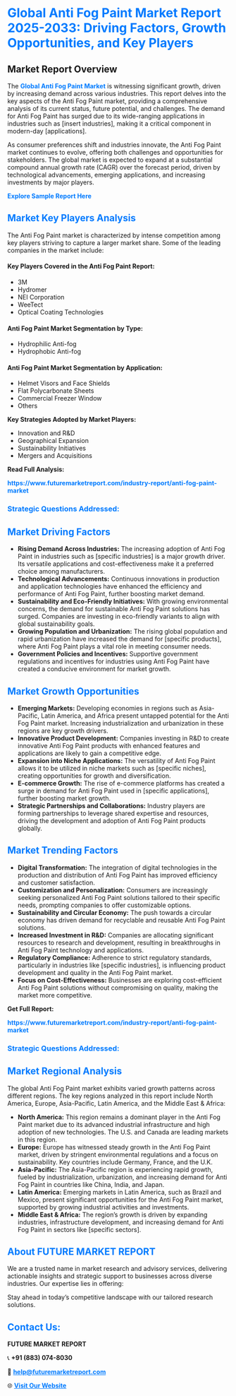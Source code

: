 <h1 style="color: #007BFF;">Global Anti Fog Paint Market Report 2025-2033: Driving Factors, Growth Opportunities, and Key Players</h1>

<section id="overview">
<h2>Market Report Overview</h2>
<p>The <a href="https://www.futuremarketreport.com/industry-report/anti-fog-paint-market" style="color: #007BFF; text-decoration: none;"><strong>Global Anti Fog Paint Market</strong></a> is witnessing significant growth, driven by increasing demand across various industries. This report delves into the key aspects of the Anti Fog Paint market, providing a comprehensive analysis of its current status, future potential, and challenges. The demand for Anti Fog Paint has surged due to its wide-ranging applications in industries such as [insert industries], making it a critical component in modern-day [applications].</p>
<p>As consumer preferences shift and industries innovate, the Anti Fog Paint market continues to evolve, offering both challenges and opportunities for stakeholders. The global market is expected to expand at a substantial compound annual growth rate (CAGR) over the forecast period, driven by technological advancements, emerging applications, and increasing investments by major players.</p>
</section>

<section id="overview">
<p><a href="https://www.futuremarketreport.com/request-sample/reportId=40390" style="color: #007BFF; text-decoration: none;"><strong>Explore Sample Report Here</strong></a></p>
</section>

<section id="key-players">
<h2 style="color: #007BFF;">Market Key Players Analysis</h2>
<p>The Anti Fog Paint market is characterized by intense competition among key players striving to capture a larger market share. Some of the leading companies in the market include:</p>
<h4>Key Players Covered in the Anti Fog Paint Report:</h4>
<ul><li>3M</li><li>Hydromer</li><li>NEI Corporation</li><li>WeeTect</li><li>Optical Coating Technologies</li></ul>
<h4>Anti Fog Paint Market Segmentation by Type:</h4>
<ul><li>Hydrophilic Anti-fog</li><li>Hydrophobic Anti-fog</li></ul>

<h4>Anti Fog Paint Market Segmentation by Application:</h4>
<ul><li>Helmet Visors and Face Shields</li><li>Flat Polycarbonate Sheets</li><li>Commercial Freezer Window</li><li>Others</li></ul>
<p><strong>Key Strategies Adopted by Market Players:</strong></p>
<ul>
<li>Innovation and R&D</li>
<li>Geographical Expansion</li>
<li>Sustainability Initiatives</li>
<li>Mergers and Acquisitions</li>
</ul>
</section>

<section>
<p><strong>Read Full Analysis: </strong></p><a href="https://www.futuremarketreport.com/industry-report/anti-fog-paint-market" style="color: #007BFF; text-decoration: none;"><strong>https://www.futuremarketreport.com/industry-report/anti-fog-paint-market</strong></a>
<h3 style="color: #007BFF;">Strategic Questions Addressed:</h3>
</section>

<section id="driving-factors">
<h2 style="color: #007BFF;">Market Driving Factors</h2>
<ul>
<li><strong>Rising Demand Across Industries:</strong> The increasing adoption of Anti Fog Paint in industries such as [specific industries] is a major growth driver. Its versatile applications and cost-effectiveness make it a preferred choice among manufacturers.</li>
<li><strong>Technological Advancements:</strong> Continuous innovations in production and application technologies have enhanced the efficiency and performance of Anti Fog Paint, further boosting market demand.</li>
<li><strong>Sustainability and Eco-Friendly Initiatives:</strong> With growing environmental concerns, the demand for sustainable Anti Fog Paint solutions has surged. Companies are investing in eco-friendly variants to align with global sustainability goals.</li>
<li><strong>Growing Population and Urbanization:</strong> The rising global population and rapid urbanization have increased the demand for [specific products], where Anti Fog Paint plays a vital role in meeting consumer needs.</li>
<li><strong>Government Policies and Incentives:</strong> Supportive government regulations and incentives for industries using Anti Fog Paint have created a conducive environment for market growth.</li>
</ul>
</section>

<section id="growth-opportunities">
<h2 style="color: #007BFF;">Market Growth Opportunities</h2>
<ul>
<li><strong>Emerging Markets:</strong> Developing economies in regions such as Asia-Pacific, Latin America, and Africa present untapped potential for the Anti Fog Paint market. Increasing industrialization and urbanization in these regions are key growth drivers.</li>
<li><strong>Innovative Product Development:</strong> Companies investing in R&D to create innovative Anti Fog Paint products with enhanced features and applications are likely to gain a competitive edge.</li>
<li><strong>Expansion into Niche Applications:</strong> The versatility of Anti Fog Paint allows it to be utilized in niche markets such as [specific niches], creating opportunities for growth and diversification.</li>
<li><strong>E-commerce Growth:</strong> The rise of e-commerce platforms has created a surge in demand for Anti Fog Paint used in [specific applications], further boosting market growth.</li>
<li><strong>Strategic Partnerships and Collaborations:</strong> Industry players are forming partnerships to leverage shared expertise and resources, driving the development and adoption of Anti Fog Paint products globally.</li>
</ul>
</section>

<section id="trending-factors">
<h2 style="color: #007BFF;">Market Trending Factors</h2>
<ul>
<li><strong>Digital Transformation:</strong> The integration of digital technologies in the production and distribution of Anti Fog Paint has improved efficiency and customer satisfaction.</li>
<li><strong>Customization and Personalization:</strong> Consumers are increasingly seeking personalized Anti Fog Paint solutions tailored to their specific needs, prompting companies to offer customizable options.</li>
<li><strong>Sustainability and Circular Economy:</strong> The push towards a circular economy has driven demand for recyclable and reusable Anti Fog Paint solutions.</li>
<li><strong>Increased Investment in R&D:</strong> Companies are allocating significant resources to research and development, resulting in breakthroughs in Anti Fog Paint technology and applications.</li>
<li><strong>Regulatory Compliance:</strong> Adherence to strict regulatory standards, particularly in industries like [specific industries], is influencing product development and quality in the Anti Fog Paint market.</li>
<li><strong>Focus on Cost-Effectiveness:</strong> Businesses are exploring cost-efficient Anti Fog Paint solutions without compromising on quality, making the market more competitive.</li>
</ul>
</section>

<section>
<p><strong>Get Full Report: </strong></p><a href="https://www.futuremarketreport.com/industry-report/anti-fog-paint-market" style="color: #007BFF; text-decoration: none;"><strong>https://www.futuremarketreport.com/industry-report/anti-fog-paint-market</strong></a>
<h3 style="color: #007BFF;">Strategic Questions Addressed:</h3>
</section>


<section id="regional-analysis">
<h2 style="color: #007BFF;">Market Regional Analysis</h2>
<p>The global Anti Fog Paint market exhibits varied growth patterns across different regions. The key regions analyzed in this report include North America, Europe, Asia-Pacific, Latin America, and the Middle East & Africa:</p>
<ul>
<li><strong>North America:</strong> This region remains a dominant player in the Anti Fog Paint market due to its advanced industrial infrastructure and high adoption of new technologies. The U.S. and Canada are leading markets in this region.</li>
<li><strong>Europe:</strong> Europe has witnessed steady growth in the Anti Fog Paint market, driven by stringent environmental regulations and a focus on sustainability. Key countries include Germany, France, and the U.K.</li>
<li><strong>Asia-Pacific:</strong> The Asia-Pacific region is experiencing rapid growth, fueled by industrialization, urbanization, and increasing demand for Anti Fog Paint in countries like China, India, and Japan.</li>
<li><strong>Latin America:</strong> Emerging markets in Latin America, such as Brazil and Mexico, present significant opportunities for the Anti Fog Paint market, supported by growing industrial activities and investments.</li>
<li><strong>Middle East & Africa:</strong> The region’s growth is driven by expanding industries, infrastructure development, and increasing demand for Anti Fog Paint in sectors like [specific sectors].</li>
</ul>
</section>

<footer>
<h2 style="color: #007BFF;">About FUTURE MARKET REPORT</h2>
<p>We are a trusted name in market research and advisory services, delivering actionable insights and strategic support to businesses across diverse industries. Our expertise lies in offering:</p>

<p>Stay ahead in today’s competitive landscape with our tailored research solutions.</p>

<h2 style="color: #007BFF;">Contact Us:</h2>
<p><strong>FUTURE MARKET REPORT</strong></p>
<p>📞 <strong>+91 (883) 074-8030</strong></p>
<p>📧 <strong><a href="mailto:help@futuremarketreport.com" style="color: #007BFF;">help@futuremarketreport.com</a></strong></p>
<p>🌐 <strong><a href="https://www.futuremarketreport.com/" style="color: #007BFF;">Visit Our Website</a></strong></p>
</footer>